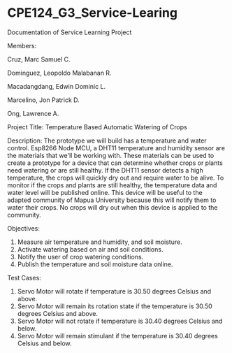 # CPE124_G3_Service-Learing

Documentation of Service Learning Project

Members: 

Cruz, Marc Samuel C.

Dominguez, Leopoldo Malabanan R.

Macadangdang, Edwin Dominic L.

Marcelino, Jon Patrick D.

Ong, Lawrence A.

Project Title: Temperature Based Automatic Watering of Crops 

Description: 
The prototype we will build has a temperature and water control. Esp8266 Node MCU, a DHT11 temperature and humidity sensor are the materials that we'll be working with. These materials can be used to create a prototype for a device that can determine whether crops or plants need watering or are still healthy. If the DHT11 sensor detects a high temperature, the crops will quickly dry out and require water to be alive. To monitor if the crops and plants are still healthy, the temperature data and water level will be published online. This device will be useful to the adapted community of Mapua University because this will notify them to water their crops. No crops will dry out when this device is applied to the community. 

Objectives: 
1. Measure air temperature and humidity, and soil moisture. 
2. Activate watering based on air and soil conditions.  
3. Notify the user of crop watering conditions. 
4. Publish the temperature and soil moisture data online. 

Test Cases: 
1. Servo Motor will rotate if temperature is 30.50 degrees Celsius and above.  
2. Servo Motor will remain its rotation state if the temperature is 30.50 degrees Celsius and above. 
3. Servo Motor will not rotate if temperature is 30.40 degrees Celsius and below. 
4. Servo Motor will remain stimulant if the temperature is 30.40 degrees Celsius and below. 
